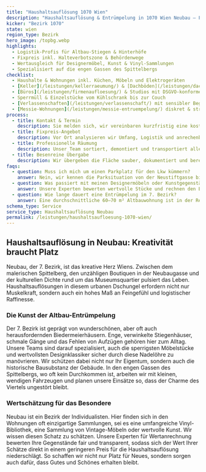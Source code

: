 ```yaml
---
title: "Haushaltsauflösung 1070 Wien"
description: "Haushaltsauflösung & Entrümpelung in 1070 Wien Neubau – Fixpreis, Wertanrechnung und kostenlose Besichtigung für Wohnungen, Lofts & Studios."
kicker: "Bezirk 1070"
state: wien
region_type: Bezirk
hero_image: /topbg.webp
highlights:
  - Logistik-Profis für Altbau-Stiegen & Hinterhöfe
  - Fixpreis inkl. Halteverbotszone & Behördenwege
  - Wertausgleich für Designermöbel, Kunst & Vinyl-Sammlungen
  - Spezialisiert auf die engen Gassen des Spittelbergs
checklist:
  - Haushalte & Wohnungen inkl. Küchen, Möbeln und Elektrogeräten
  - [Keller](/leistungen/kellerraeumung/) & [Dachböden](/leistungen/dachbodenraeumung/) in den Biedermeierhäusern
  - [Büros](/leistungen/firmenaufloesung/) & Studios mit DSGVO-konformer Aktenvernichtung
  - Sperrmüll & Einzelstücke vom Kühlschrank bis zur Couch
  - [Verlassenschaften](/leistungen/verlassenschaft/) mit sensibler Begleitung
  - [Messie-Wohnungen](/leistungen/messie-entruempelung/) diskret & strukturiert
process:
  - title: Kontakt & Termin
    description: Sie melden sich, wir vereinbaren kurzfristig eine kostenlose Besichtigung in Neubau.
  - title: Fixpreis-Angebot
    description: Vor Ort analysieren wir Umfang, Logistik und anrechenbare Werte und erstellen ein transparentes Angebot.
  - title: Professionelle Räumung
    description: Unser Team sortiert, demontiert und transportiert alles ab – inklusive Organisation der Halteverbotszone.
  - title: Besenreine Übergabe
    description: Wir übergeben die Fläche sauber, dokumentiert und bereit für die Weiternutzung.
faqs:
  - question: Muss ich mich um einen Parkplatz für den Lkw kümmern?
    answer: Nein, wir kennen die Parksituation von der Neustiftgasse bis zur Burggasse und richten bei Bedarf eine offizielle Halteverbotszone ein.
  - question: Was passiert mit meinen Designermöbeln oder Kunstgegenständen?
    answer: Unsere Experten bewerten wertvolle Stücke und rechnen den Erlös direkt auf die Entrümpelungskosten an, was den Preis oft erheblich reduziert.
  - question: Wie lange dauert eine Entrümpelung im 7. Bezirk?
    answer: Eine durchschnittliche 60–70 m² Altbauwohnung ist in der Regel innerhalb eines Arbeitstages geräumt und besenrein.
schema_type: Service
service_type: Haushaltsauflösung Neubau
permalink: /leistungen/haushaltsaufloesung-1070-wien/
---
```


## Haushaltsauflösung in Neubau: Kreativität braucht Platz

Neubau, der 7. Bezirk, ist das kreative Herz Wiens. Zwischen dem malerischen Spittelberg, den unzähligen Boutiquen in der Neubaugasse und der kulturellen Dichte rund um das Museumsquartier pulsiert das Leben. Haushaltsauflösungen in diesem urbanen Dschungel erfordern nicht nur Muskelkraft, sondern auch ein hohes Maß an Feingefühl und logistischer Raffinesse.

### Die Kunst der Altbau-Entrümpelung

Der 7. Bezirk ist geprägt von wunderschönen, aber oft auch herausfordernden Biedermeierhäusern. Enge, verwinkelte Stiegenhäuser, schmale Gänge und das Fehlen von Aufzügen gehören hier zum Alltag. Unsere Teams sind darauf spezialisiert, auch die sperrigsten Möbelstücke und wertvollsten Designklassiker sicher durch diese Nadelöhre zu manövrieren. Wir schützen dabei nicht nur Ihr Eigentum, sondern auch die historische Bausubstanz der Gebäude. In den engen Gassen des Spittelbergs, wo oft kein Durchkommen ist, arbeiten wir mit kleinen, wendigen Fahrzeugen und planen unsere Einsätze so, dass der Charme des Viertels ungestört bleibt.

### Wertschätzung für das Besondere

Neubau ist ein Bezirk der Individualisten. Hier finden sich in den Wohnungen oft einzigartige Sammlungen, sei es eine umfangreiche Vinyl-Bibliothek, eine Sammlung von Vintage-Möbeln oder wertvolle Kunst. Wir wissen diesen Schatz zu schätzen. Unsere Experten für Wertanrechnung bewerten Ihre Gegenstände fair und transparent, sodass sich der Wert Ihrer Schätze direkt in einem geringeren Preis für die Haushaltsauflösung niederschlägt. So schaffen wir nicht nur Platz für Neues, sondern sorgen auch dafür, dass Gutes und Schönes erhalten bleibt.
